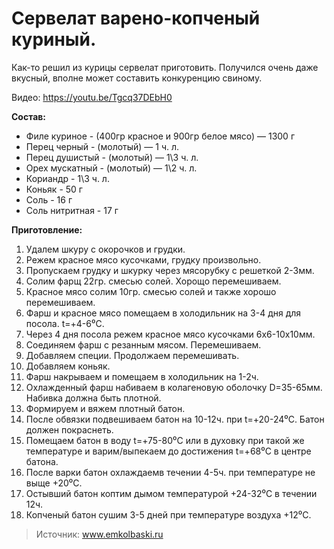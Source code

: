 # Сервелат варено-копченый куриный.
Как-то решил из курицы сервелат приготовить. Получился очень даже вкусный, вполне может составить конкуренцию свиному.

Видео: https://youtu.be/Tgcq37DEbH0

**Состав:**

- Филе куриное - (400гр красное и 900гр белое мясо) — 1300 г
- Перец черный  - (молотый) — 1 ч. л.
- Перец душистый - (молотый) — 1\3 ч. л.
- Орех мускатный - (молотый) — 1\2 ч. л.
- Кориандр -  1\3 ч. л.
- Коньяк - 50 г
- Соль - 16 г
- Соль нитритная - 17 г

**Приготовление:**

1. Удалем шкуру с окорочков и грудки.
2. Режем красное мясо кусочками, грудку произвольно.
3. Пропускаем грудку и шкурку через мясорубку с решеткой 2-3мм.
4. Солим фарщ 22гр. смесью солей. Хорощо перемешиваем.
5. Красное мясо солим 10гр. смесью солей и также хорошо перемешиваем.
6. Фарш и красное мясо помещаем в холодильник на 3-4 дня для посола. t=+4-6⁰C.
7. Через 4 дня посола режем красное мясо кусочками 6x6-10x10мм.
8. Соединяем фарш с резанным мясом. Перемешиваем.
9. Добавляем специи. Продолжаем перемешивать.
10. Добавляем коньяк.
11. Фарш накрываем и помещаем в холодильник на 1-2ч.
12. Охлажденный фарш набиваем в колагеновую оболочку D=35-65мм. Набивка должна быть плотной.
13. Формируем и вяжем плотный батон.
14. После обвязки подвешиваем батон на 10-12ч. при t=+20-24⁰C. Батон должен покраснеть.
15. Помещаем батон в воду t=+75-80⁰C или в духовку при такой же температуре и варим/выпекаем до достижения t=+68⁰C в центре батона.
16. После варки батон охлаждаемв течении 4-5ч. при температуре не выще +20⁰C.
17. Остывший батон коптим дымом температурой +24-32⁰C в течении 12ч.
18. Копченый батон сушим 3-5 дней при температуре воздуха +12⁰C.

> Источник: www.emkolbaski.ru
